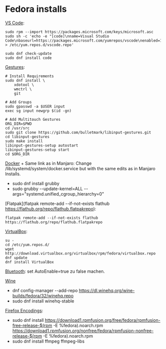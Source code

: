 # Fedora installs

[VS Code](https://code.visualstudio.com/docs/setup/linux):
```shell
sudo rpm --import https://packages.microsoft.com/keys/microsoft.asc
sudo sh -c 'echo -e "[code]\nname=Visual Studio Code\nbaseurl=https://packages.microsoft.com/yumrepos/vscode\nenabled=1\ngpgcheck=1\ngpgkey=https://packages.microsoft.com/keys/microsoft.asc" > /etc/yum.repos.d/vscode.repo'

sudo dnf check-update
sudo dnf install code
```

[Gestures](https://unix.stackexchange.com/questions/515382/how-do-i-enable-touch-gestures-in-fedora-mate-gnome-kde):
```shell
# Install Requirements
sudo dnf install \
    xdotool \
    wmctrl \
    git

# Add Groups
sudo gpasswd -a $USER input
exec sg input newgrp $(id -gn)

# Add Multitouch Gestures
ORG_DIR=$PWD
cd /usr/src
sudo git clone https://github.com/bulletmark/libinput-gestures.git
cd libinput-gestures
sudo make install
libinput-gestures-setup autostart
libinput-gestures-setup start
cd $ORG_DIR
```

[Docker](https://blog.christophersmart.com/2019/12/15/enabling-docker-in-fedora-31-by-reverting-to-cgroups-v1/) + Same link as in Manjaro:
Change /lib/systemd/system/docker.service but with the same edits as in Manjaro Installs.
- sudo dnf install grubby
- sudo grubby --update-kernel=ALL --args="systemd.unified_cgroup_hierarchy=0"

[Flatpak](flatpak remote-add --if-not-exists flathub https://flathub.org/repo/flathub.flatpakrepo):
```shell
flatpak remote-add --if-not-exists flathub https://flathub.org/repo/flathub.flatpakrepo
```

[VirtualBox](https://www.if-not-true-then-false.com/2010/install-virtualbox-with-yum-on-fedora-centos-red-hat-rhel/):
```shell
su -
cd /etc/yum.repos.d/
wget http://download.virtualbox.org/virtualbox/rpm/fedora/virtualbox.repo
dnf update
dnf install VirtualBox
```

[Bluetooth](https://askubuntu.com/a/155886):
set AutoEnable=true zu false machen.

[Wine](https://www.fosslinux.com/39908/how-to-install-wine-on-fedora-workstation.htm)
- dnf config-manager --add-repo https://dl.winehq.org/wine-builds/fedora/32/winehq.repo 
- sudo dnf install winehq-stable

[Firefox Encodings](https://rpmfusion.org/Configuration):
- sudo dnf install https://download1.rpmfusion.org/free/fedora/rpmfusion-free-release-$(rpm -E %fedora).noarch.rpm https://download1.rpmfusion.org/nonfree/fedora/rpmfusion-nonfree-release-$(rpm -E %fedora).noarch.rpm
- sudo dnf install ffmpeg ffmpeg-libs